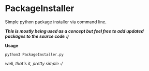 # PackageInstaller
Simple python package installer via command line.

***This is mostly being used as a concept but feel free to add updated packages to the source code :)***

**Usage**

`python3 PackageInstaller.py`

*well, that's it, pretty simple :/*
